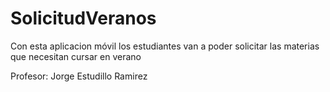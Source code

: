 ﻿# SolicitudVeranos
Con esta aplicacion móvil los estudiantes van a poder solicitar las materias que necesitan cursar en verano


Profesor: Jorge Estudillo Ramirez
